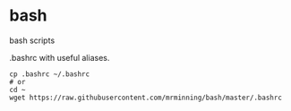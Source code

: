 # bash
bash scripts

.bashrc with useful aliases.
```
cp .bashrc ~/.bashrc
# or
cd ~
wget https://raw.githubusercontent.com/mrminning/bash/master/.bashrc
```


